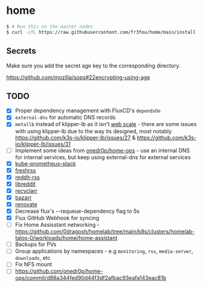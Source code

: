 # home

```sh
$ # Run this on the master nodes
$ curl -sfL https://raw.githubusercontent.com/fr3fou/home/main/install.sh | sh -
```

## Secrets

Make sure you add the secret age key to the corresponding directory.

https://github.com/mozilla/sops#22encrypting-using-age

## TODO

- [x] Proper dependency management with FluxCD's `dependsOn`
- [x] `external-dns` for automatic DNS records
- [x] `metallb` instead of klipper-lb as it isn't [web scale](https://www.youtube.com/watch?v=b2F-DItXtZs) - there are some issues with using klipper-lb due to the way its designed, most notably https://github.com/k3s-io/klipper-lb/issues/27 & https://github.com/k3s-io/klipper-lb/issues/31
- [ ] Implement some ideas from [onedr0p/home-ops](https://github.com/onedr0p/home-ops#-dns) - use an internal DNS for internal services, but keep using external-dns for external services
- [x] [kube-prometheus-stack](https://github.com/prometheus-community/helm-charts/tree/main/charts/kube-prometheus-stack)
- [x] [freshrss](https://github.com/FreshRSS/FreshRSS)
- [x] [reddit-rss](https://github.com/trashhalo/reddit-rss) 
- [x] [libreddit](https://github.com/spikecodes/libreddit)
- [x] [recyclarr](https://github.com/recyclarr/recyclarr)
- [x] [bazarr](https://github.com/morpheus65535/bazarr)
- [x] [renovate](https://github.com/renovatebot/renovate)
- [x] Decrease flux's --requeue-dependency flag to 5s
- [x] Flux GitHub Webhook for syncing
- [ ] Fix Home Assisstant networking - https://github.com/0dragosh/homelab/tree/main/k8s/clusters/homelab-talos-0/workloads/home/home-assistant
- [ ] Backups for PVs
- [ ] Group applications by namespaces - e.g `monitoring`, `rss`, `media-server`, `downloads`, etc
- [ ] Fix NFS mount 
- [ ] https://github.com/onedr0p/home-ops/commit/d88a344fed90d44f3df2afbac93eafa143eac81b 
